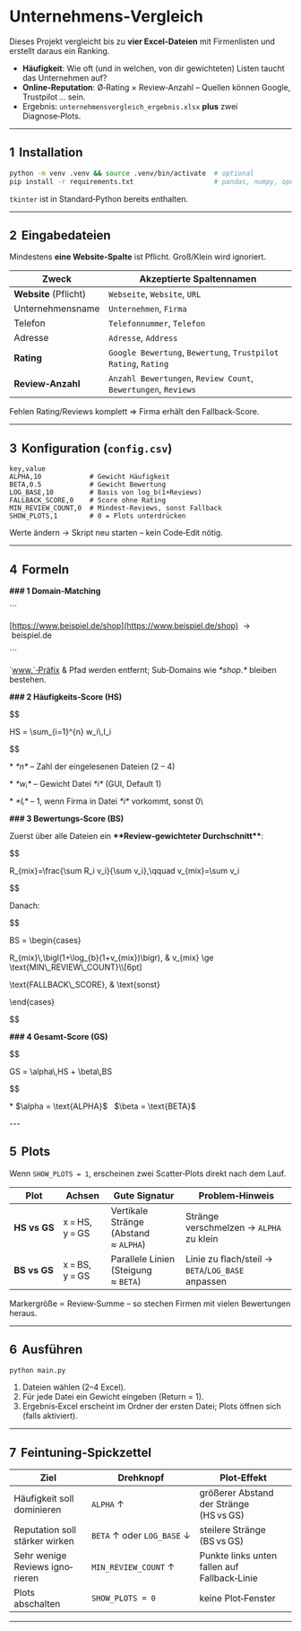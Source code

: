 # Unternehmens‑Vergleich

Dieses Projekt vergleicht bis zu **vier Excel‑Dateien** mit Firmenlisten und erstellt daraus ein Ranking.

* **Häufigkeit**: Wie oft (und in welchen, von dir gewichteten) Listen taucht das Unternehmen auf?
* **Online‑Reputation**: Ø‑Rating × Review‑Anzahl – Quellen können Google, Trustpilot … sein.
* Ergebnis: `unternehmensvergleich_ergebnis.xlsx` **plus** zwei Diagnose‑Plots.

---

## 1  Installation

```bash
python -m venv .venv && source .venv/bin/activate  # optional
pip install -r requirements.txt                    # pandas, numpy, openpyxl, matplotlib
```

`tkinter` ist in Standard‑Python bereits enthalten.

---

## 2  Eingabedateien

Mindestens **eine Website‑Spalte** ist Pflicht.  Groß/Klein wird ignoriert.

| Zweck                 | Akzeptierte Spaltennamen                                       |
| --------------------- | -------------------------------------------------------------- |
| **Website** (Pflicht) | `Webseite`, `Website`, `URL`                                   |
| Unternehmensname      | `Unternehmen`, `Firma`                                         |
| Telefon               | `Telefonnummer`, `Telefon`                                     |
| Adresse               | `Adresse`, `Address`                                           |
| **Rating**            | `Google Bewertung`, `Bewertung`, `Trustpilot Rating`, `Rating` |
| **Review‑Anzahl**     | `Anzahl Bewertungen`, `Review Count`, `Bewertungen`, `Reviews` |

Fehlen Rating/Reviews komplett ⇒ Firma erhält den Fallback‑Score.

---

## 3  Konfiguration (`config.csv`)

```csv
key,value
ALPHA,10            # Gewicht Häufigkeit
BETA,0.5            # Gewicht Bewertung
LOG_BASE,10         # Basis von log_b(1+Reviews)
FALLBACK_SCORE,0    # Score ohne Rating
MIN_REVIEW_COUNT,0  # Mindest‑Reviews, sonst Fallback
SHOW_PLOTS,1        # 0 = Plots unterdrücken
```

Werte ändern → Skript neu starten – kein Code‑Edit nötig.

---

## 4  Formeln

**### 1 Domain‑Matching**

\`\`\`

[https://www.beispiel.de/shop](https://www.beispiel.de/shop)  →  beispiel.de

\`\`\`

\`[www.\`‑Präfix](http://www.`‑Präfix) & Pfad werden entfernt; Sub‑Domains wie *\*shop.\** bleiben bestehen.

**### 2 Häufigkeits‑Score (HS)**

\$\$

HS = \sum\_{i=1}^{n} w\_i\\,I\_i

\$\$

\* *\*n\** – Zahl der eingelesenen Dateien (2 – 4)

\* *\*wᵢ\** – Gewicht Datei *\*i\** (GUI, Default 1)

\* *\*Iᵢ\** – 1, wenn Firma in Datei *\*i\** vorkommt, sonst 0\\

**### 3 Bewertungs‑Score (BS)**

Zuerst über alle Dateien ein **\*\*Review‑gewichteter Durchschnitt\*\***:

\$\$

R\_{mix}=\frac{\sum R\_i v\_i}{\sum v\_i},\qquad v\_{mix}=\sum v\_i

\$\$

Danach:

\$\$

BS = \begin{cases}

R\_{mix}\\,\bigl(1+\log\_{b}(1+v\_{mix})\bigr), & v\_{mix} \ge \text{MIN\\\_REVIEW\\\_COUNT}\\\\\[6pt]

\text{FALLBACK\\\_SCORE}, & \text{sonst}

\end{cases}

\$\$

**### 4 Gesamt‑Score (GS)**

\$\$

GS = \alpha\\,HS + \beta\\,BS

\$\$

\* \$\alpha = \text{ALPHA}\$   \$\beta = \text{BETA}\$

\---

## 5  Plots

Wenn `SHOW_PLOTS = 1`, erscheinen zwei Scatter‑Plots direkt nach dem Lauf.

| Plot         | Achsen         | Gute Signatur                         | Problem‑Hinweis                                   |
| ------------ | -------------- | ------------------------------------- | ------------------------------------------------- |
| **HS vs GS** | x = HS, y = GS | Vertikale Stränge (Abstand ≈ `ALPHA`) | Stränge verschmelzen → `ALPHA` zu klein           |
| **BS vs GS** | x = BS, y = GS | Parallele Linien (Steigung ≈ `BETA`)  | Linie zu flach/steil → `BETA`/`LOG_BASE` anpassen |

Markergröße ∝ Review‑Summe – so stechen Firmen mit vielen Bewertungen heraus.

---

## 6  Ausführen

```bash
python main.py
```

1. Dateien wählen (2–4 Excel).
2. Für jede Datei ein Gewicht eingeben (Return = 1).
3. Ergebnis‑Excel erscheint im Ordner der ersten Datei; Plots öffnen sich (falls aktiviert).

---

## 7  Feintuning‑Spickzettel

| Ziel                            | Drehknopf                  | Plot‑Effekt                                  |
| ------------------------------- | -------------------------- | -------------------------------------------- |
| Häufigkeit soll dominieren      | `ALPHA` ↑                  | größerer Abstand der Stränge (HS vs GS)      |
| Reputation soll stärker wirken  | `BETA` ↑ oder `LOG_BASE` ↓ | steilere Stränge (BS vs GS)                  |
| Sehr wenige Reviews igno­rieren | `MIN_REVIEW_COUNT` ↑       | Punkte links unten fallen auf Fallback‑Linie |
| Plots abschalten                | `SHOW_PLOTS = 0`           | keine Plot‑Fenster                           |

---

